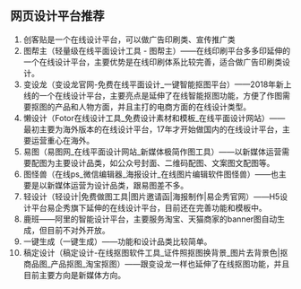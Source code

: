 ## 网页设计平台推荐

1. 创客贴是一个在线设计平台，可以做广告印刷类、宣传推广类
2. 图帮主（轻量级在线平面设计工具 - 图帮主）——在线印刷平台多多印延伸的一个在线设计平台，主要优势是在线印刷体系比较完善，适合做广告印刷类设计。
3. 变设龙（变设龙官网-免费在线平面设计_一键智能抠图平台）——2018年新上线的一个在线设计平台，主要亮点是延伸了在线智能抠图功能，方便了作图需要抠图的产品和人物方面，并且主打的电商方面的在线设计类型。
4. 懒设计（Fotor在线设计工具_免费设计素材和模板_在线平面设计网站）——最初主要为海外版本的在线设计平台，17年才开始做国内的在线设计平台，主要运营重心在海外。
5. 易图（易图网_在线平面设计网站_新媒体极简作图工具）——以新媒体运营需要配图为主要设计品类，如公众号封面、二维码配图、文案图文配图等。
6. 图怪兽（在线ps_微信编辑器_海报设计_在线图片编辑软件图怪兽）——也主要是以新媒体运营为设计品类，跟易图差不多。
7. 轻设计（轻设计|免费做图工具|图片邀请函|海报制作|易企秀官网）——H5设计平台易企秀旗下延伸的在线设计平台，目前还在完善功能和模板中。
8. 鹿班——阿里的智能设计平台，主要服务淘宝、天猫商家的banner图自动生成，但目前不对外开放。
9. 一键生成（一键生成）——功能和设计品类比较简单。
10. 稿定设计（稿定设计-在线抠图软件工具_证件照抠图换背景_图片去背景色|抠商品图_产品抠图_淘宝抠图）——跟变设龙一样也延伸了在线抠图功能，并且目前主要方向是新媒体方向。